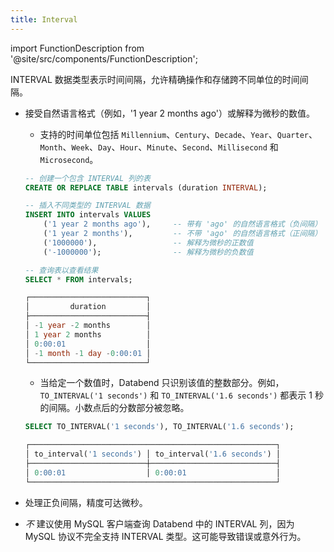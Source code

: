 ```yaml
---
title: Interval
---
```


import FunctionDescription from '@site/src/components/FunctionDescription';

<FunctionDescription description="引入或更新于：v1.2.673"/>

INTERVAL 数据类型表示时间间隔，允许精确操作和存储跨不同单位的时间间隔。

- 接受自然语言格式（例如，'1 year 2 months ago'）或解释为微秒的数值。

    - 支持的时间单位包括 `Millennium`、`Century`、`Decade`、`Year`、`Quarter`、`Month`、`Week`、`Day`、`Hour`、`Minute`、`Second`、`Millisecond` 和 `Microsecond`。

    ```sql title='示例：'
    -- 创建一个包含 INTERVAL 列的表
    CREATE OR REPLACE TABLE intervals (duration INTERVAL);

    -- 插入不同类型的 INTERVAL 数据
    INSERT INTO intervals VALUES 
        ('1 year 2 months ago'),     -- 带有 'ago' 的自然语言格式（负间隔）
        ('1 year 2 months'),         -- 不带 'ago' 的自然语言格式（正间隔）
        ('1000000'),                 -- 解释为微秒的正数值
        ('-1000000');                -- 解释为微秒的负数值

    -- 查询表以查看结果
    SELECT * FROM intervals;

    ┌──────────────────────────┐
    │         duration         │
    ├──────────────────────────┤
    │ -1 year -2 months        │
    │ 1 year 2 months          │
    │ 0:00:01                  │
    │ -1 month -1 day -0:00:01 │
    └──────────────────────────┘
    ```

    - 当给定一个数值时，Databend 只识别该值的整数部分。例如，`TO_INTERVAL('1 seconds')` 和 `TO_INTERVAL('1.6 seconds')` 都表示 1 秒的间隔。小数点后的分数部分被忽略。

    ```sql title='示例：'
    SELECT TO_INTERVAL('1 seconds'), TO_INTERVAL('1.6 seconds');

    ┌───────────────────────────────────────────────────────┐
    │ to_interval('1 seconds') │ to_interval('1.6 seconds') │
    ├──────────────────────────┼────────────────────────────┤
    │ 0:00:01                  │ 0:00:01                    │
    └───────────────────────────────────────────────────────┘
    ```
- 处理正负间隔，精度可达微秒。
- *不* 建议使用 MySQL 客户端查询 Databend 中的 INTERVAL 列，因为 MySQL 协议不完全支持 INTERVAL 类型。这可能导致错误或意外行为。